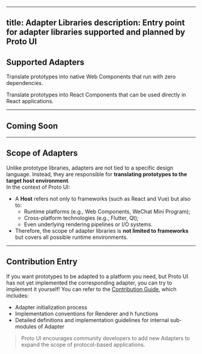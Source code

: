 

---
title: Adapter Libraries
description: Entry point for adapter libraries supported and planned by Proto UI
---

## Supported Adapters

<Grid cols="2">
  <Card title="Web Components" href="/adapters/web-components" badge="Supported">
    <p>Translate prototypes into native Web Components that run with zero dependencies.</p>
  </Card>

  <Card title="React" href="/adapters/react" badge="Supported">
    <p>Translate prototypes into React Components that can be used directly in React applications.</p>
  </Card>
</Grid>

---

## Coming Soon

<Grid cols="3">
  <Card title="Vue" badge="Planned" />
  <Card title="Flutter" badge="Planned" />
  <Card title="Qt" badge="Planned" />
  <Card title="WeChat Mini Program" badge="Planned" />
</Grid>

---

## Scope of Adapters

Unlike prototype libraries, adapters are not tied to a specific design language. Instead, they are responsible for **translating prototypes to the target host environment**.  
In the context of Proto UI:

- A **Host** refers not only to frameworks (such as React and Vue) but also to:
  - Runtime platforms (e.g., Web Components, WeChat Mini Program);
  - Cross-platform technologies (e.g., Flutter, Qt);
  - Even underlying rendering pipelines or I/O systems.
- Therefore, the scope of adapter libraries is **not limited to frameworks** but covers all possible runtime environments.

---

## Contribution Entry

If you want prototypes to be adapted to a platform you need, but Proto UI has not yet implemented the corresponding adapter, you can try to implement it yourself!
You can refer to the [Contribution Guide](/contributing/adapters), which includes:

- Adapter initialization process
- Implementation conventions for Renderer and h functions
- Detailed definitions and implementation guidelines for internal sub-modules of Adapter

> Proto UI encourages community developers to add new Adapters to expand the scope of protocol-based applications.